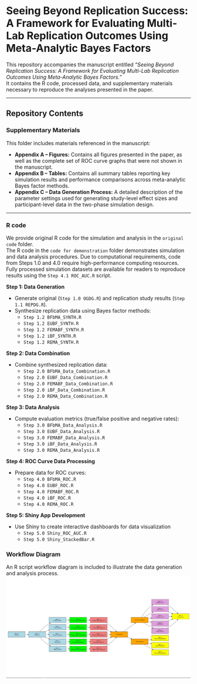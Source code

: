 # Seeing Beyond Replication Success: A Framework for Evaluating Multi-Lab Replication Outcomes Using Meta-Analytic Bayes Factors

This repository accompanies the manuscript entitled *“Seeing Beyond Replication Success: A Framework for Evaluating Multi-Lab Replication Outcomes Using Meta-Analytic Bayes Factors.”*  
It contains the R code, processed data, and supplementary materials necessary to reproduce the analyses presented in the paper.

---

## Repository Contents

### Supplementary Materials
This folder includes materials referenced in the manuscript:

- **Appendix A – Figures:** Contains all figures presented in the paper, as well as the complete set of ROC curve graphs that were not shown in the manuscript. 
- **Appendix B – Tables:** Contains all summary tables reporting key simulation results and performance comparisons across meta-analytic Bayes factor methods.  
- **Appendix C – Data Generation Process:** A detailed description of the parameter settings used for generating study-level effect sizes and participant-level data in the two-phase simulation design.

---
### R code
We provide original R code for the simulation and analysis in the `original code` folder.  
The R code in the `code for demonstration` folder demonstrates simulation and data analysis procedures. Due to computational requirements, code from Steps 1.0 and 4.0 require high-performance computing resources. Fully processed simulation datasets are available for readers to reproduce results using the `Step 4.1 ROC_AUC.R` script.

**Step 1: Data Generation**
- Generate original (`Step 1.0 OGDG.R`) and replication study results (`Step 1.1 REPDG.R`).
- Synthesize replication data using Bayes factor methods:
  - `Step 1.2 BFbMA_SYNTH.R`
  - `Step 1.2 EUBF_SYNTH.R`
  - `Step 1.2 FEMABF_SYNTH.R`
  - `Step 1.2 iBF_SYNTH.R`
  - `Step 1.2 REMA_SYNTH.R`

**Step 2: Data Combination**
- Combine synthesized replication data:
  - `Step 2.0 BFbMA_Data_Combination.R`
  - `Step 2.0 EUBF_Data_Combination.R`
  - `Step 2.0 FEMABF_Data_Combination.R`
  - `Step 2.0 iBF_Data_Combination.R`
  - `Step 2.0 REMA_Data_Combination.R`

**Step 3: Data Analysis**
- Compute evaluation metrics (true/false positive and negative rates):
  - `Step 3.0 BFbMA_Data_Analysis.R`
  - `Step 3.0 EUBF_Data_Analysis.R`
  - `Step 3.0 FEMABF_Data_Analysis.R`
  - `Step 3.0 iBF_Data_Analysis.R`
  - `Step 3.0 REMA_Data_Analysis.R`

**Step 4: ROC Curve Data Processing**
- Prepare data for ROC curves:
  - `Step 4.0 BFbMA_ROC.R`
  - `Step 4.0 EUBF_ROC.R`
  - `Step 4.0 FEMABF_ROC.R`
  - `Step 4.0 iBF_ROC.R`
  - `Step 4.0 REMA_ROC.R`

**Step 5: Shiny App Development**
- Use Shiny to create interactive dashboards for data visualization
  - `Step 5.0 Shiny_ROC_AUC.R`
  - `Step 5.0 Shiny_StackedBar.R`

### Workflow Diagram

An R script workflow diagram is included to illustrate the data generation and analysis process.
![Workflow Diagram](images/workflow2.png)

     

